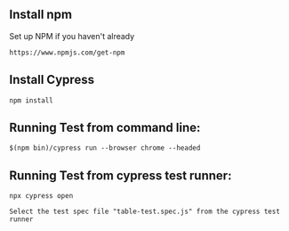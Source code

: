 ## Install npm
Set up NPM if you haven't already
```
https://www.npmjs.com/get-npm
```

## Install Cypress
```
npm install
```

## Running Test from command line:
```
$(npm bin)/cypress run --browser chrome --headed

```

## Running Test from cypress test runner:
```
npx cypress open

```
```
Select the test spec file "table-test.spec.js" from the cypress test runner

